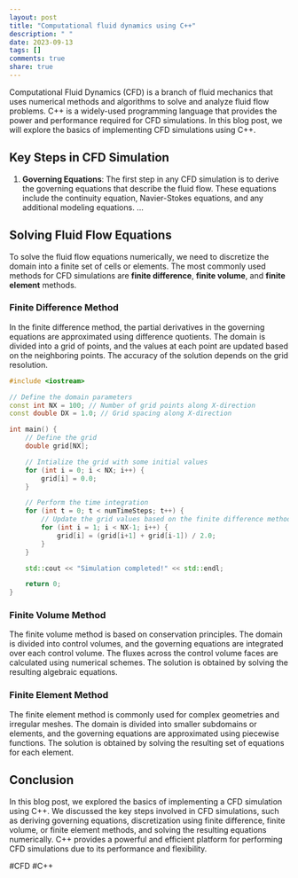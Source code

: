 ```yaml
---
layout: post
title: "Computational fluid dynamics using C++"
description: " "
date: 2023-09-13
tags: []
comments: true
share: true
---
```


Computational Fluid Dynamics (CFD) is a branch of fluid mechanics that uses numerical methods and algorithms to solve and analyze fluid flow problems. C++ is a widely-used programming language that provides the power and performance required for CFD simulations. In this blog post, we will explore the basics of implementing CFD simulations using C++.

## Key Steps in CFD Simulation

1. **Governing Equations**: The first step in any CFD simulation is to derive the governing equations that describe the fluid flow. These equations include the continuity equation, Navier-Stokes equations, and any additional modeling equations.
...

## Solving Fluid Flow Equations

To solve the fluid flow equations numerically, we need to discretize the domain into a finite set of cells or elements. The most commonly used methods for CFD simulations are **finite difference**, **finite volume**, and **finite element** methods.

### Finite Difference Method

In the finite difference method, the partial derivatives in the governing equations are approximated using difference quotients. The domain is divided into a grid of points, and the values at each point are updated based on the neighboring points. The accuracy of the solution depends on the grid resolution.

```cpp
#include <iostream>

// Define the domain parameters
const int NX = 100; // Number of grid points along X-direction
const double DX = 1.0; // Grid spacing along X-direction

int main() {
    // Define the grid
    double grid[NX];

    // Intialize the grid with some initial values
    for (int i = 0; i < NX; i++) {
        grid[i] = 0.0;
    }

    // Perform the time integration
    for (int t = 0; t < numTimeSteps; t++) {
        // Update the grid values based on the finite difference method
        for (int i = 1; i < NX-1; i++) {
            grid[i] = (grid[i+1] + grid[i-1]) / 2.0;
        }
    }

    std::cout << "Simulation completed!" << std::endl;

    return 0;
}
```

### Finite Volume Method

The finite volume method is based on conservation principles. The domain is divided into control volumes, and the governing equations are integrated over each control volume. The fluxes across the control volume faces are calculated using numerical schemes. The solution is obtained by solving the resulting algebraic equations.

### Finite Element Method

The finite element method is commonly used for complex geometries and irregular meshes. The domain is divided into smaller subdomains or elements, and the governing equations are approximated using piecewise functions. The solution is obtained by solving the resulting set of equations for each element.

## Conclusion

In this blog post, we explored the basics of implementing a CFD simulation using C++. We discussed the key steps involved in CFD simulations, such as deriving governing equations, discretization using finite difference, finite volume, or finite element methods, and solving the resulting equations numerically. C++ provides a powerful and efficient platform for performing CFD simulations due to its performance and flexibility.

#CFD #C++